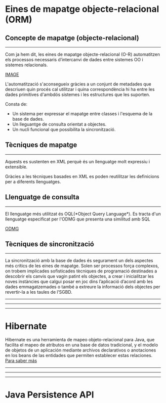 # Eines de mapatge objecte-relacional (ORM)
## Concepte de mapatge (objecte-relacional)
<hr>
Com ja hem dit, les eines de mapatge objecte-relacional
(O-R) automatitzen els processos necessaris d’intercanvi 
de dades entre sistemes OO i sistemes relacionals.

[IMAGE]("Images/hibernate_position.jpg")

L'automatització s'aconsegueix gràcies a un conjunt de 
metadades que descriuen quin procés cal utilitzar i 
quina correspondència hi ha entre les dades primitives
d'ambdós sistemes i les estructures que les suporten.

Consta de: 
 - Un sistema per expressar el mapatge entre classes i l'esquema de
la base de dades.
 - Un lleguantge de consulta orientat a objectes.
 - Un nucli funcional que possibilita la sincronització.

## Tècniques de mapatge
<hr>
Aquests es sustenten en XML perquè és un llenguatge molt 
expressiu i extensible.

Gràcies a les tècniques basades en XML es poden reutilitzar les 
definicions per a diferents llenguatges.

## Llenguatge de consulta
<hr>
El llenguatge més utilitzat és OQL(*Object Query Language*). Es 
tracta d'un llenguatge especificat per l'ODMG que presenta 
una similitud amb SQL

[ODMG](https://www.ecured.cu/Modelo_est%C3%A1ndar_ODMG)

## Tècniques de sincronització
<hr>
La sincronització amb la base de dades és segurament un 
dels aspectes més crítics de les eines de mapatge. Solen 
ser processos força complexos, on trobem implicades 
sofisticades tècniques de programació destinades a descobrir 
els canvis que vagin patint els objectes, a crear i inicialitzar 
les noves instàncies que calgui posar en joc dins l’aplicació 
d’acord amb les dades emmagatzemades o també a extreure la 
informació dels objectes per revertir-la a les taules de l’SGBD.

<hr>
<hr>
<hr>

# Hibernate
Hibernate es una herramienta de mapeo objeto-relacional 
para Java, que facilita el mapeo de atributos 
en una base de datos tradicional, y el modelo de objetos 
de un aplicación mediante archivos declarativos o 
anotaciones en los beans de las entidades que permiten 
establecer estas relaciones. 
[Para saber más](https://ifgeekthen.everis.com/es/que-es-java-hibernate-por-que-usarlo)

<hr>
<hr>
<hr>

# Java Persistence API

